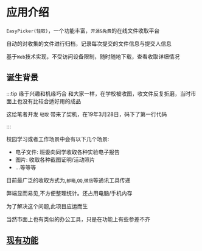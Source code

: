 # 应用介绍

`EasyPicker(轻取)`，一个功能丰富，`开源&免费`的在线文件收取平台

自动的对收集的文件进行归档，记录每次提交的文件信息与提交人信息

基于`Web`技术实现，不受访问设备限制，随时随地下载，查看收取详细情况

## 诞生背景
:::tip 缘于兴趣和机缘巧合
和大家一样，在学校被收图，收文件反复折磨，当时市面上也没有比较合适好用的成品

这给笔者开发 `轻取` 带来了契机，在19年3月28日，码下了第一行代码

<Picture src="https://img.cdn.sugarat.top/mdImg/MTY1NTU2NDk1NzU3NQ==655564957575" />

:::

校园学习或者工作场景中会有以下几个场景:

* 电子文件: 班委向同学收取各种实验电子报告
* 图片: 收取各种截图证明/活动照片
* ...等等等

目前最广泛的收取方式为,`邮箱`,`QQ`,`微信`等通讯工具传递

弊端显而易见,不方便整理统计。还占用电脑/手机内存

为了解决这个问题,此项目应运而生

当然市面上也有类似的办公工具，只是在功能上有些参差不齐

## [现有功能](../feature/index.md)
